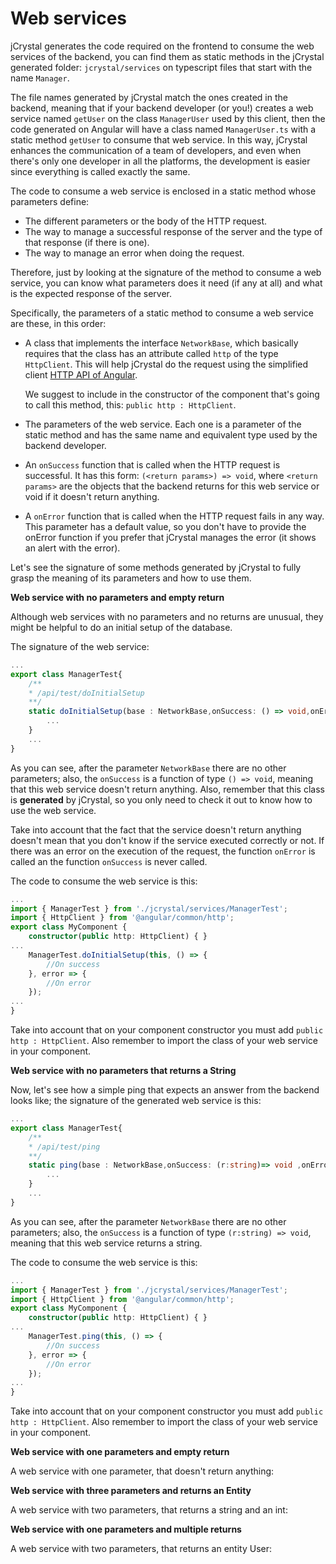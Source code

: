 # Web services

jCrystal generates the code required on the frontend to consume the web services of the backend, you can find them as static methods in the jCrystal generated folder: `jcrystal/services` on typescript files that start with the name `Manager`. 

The file names generated by jCrystal match the ones created in the backend, meaning that if your backend developer (or you!) creates a web service named `getUser` on the class `ManagerUser` used by this client, then the code generated on Angular will have a class named `ManagerUser.ts` with a static method `getUser` to consume that web service. In this way, jCrystal enhances the communication of a team of developers, and even when there's only one developer in all the platforms, the development is easier since everything is called exactly the same. 

The code to consume a web service is enclosed in a static method whose parameters define:
- The different parameters or the body of the HTTP request.
- The way to manage a successful response of the server and the type of that response (if there is one).
- The way to manage an error when doing the request. 

Therefore, just by looking at the signature of the method to consume a web service, you can know what parameters does it need (if any at all) and what is the expected response of the server.

Specifically, the parameters of a static method to consume a web service are these, in this order:

- A class that implements the interface `NetworkBase`, which basically requires that the class has an attribute called `http` of the type `HttpClient`. This will help jCrystal do the request using the simplified client [HTTP API of Angular](https://angular.io/guide/http).  

    We suggest to include in the constructor of the component that's going to call this method, this: `public http : HttpClient`.

- The parameters of the web service. Each one is a parameter of the static method and has the same name and equivalent type used by the backend developer.

- An `onSuccess` function that is called when the HTTP request is successful. It has this form: `(<return params>) => void`, where `<return params>` are the objects that the backend returns for this web service or void if it doesn't return anything.

- A `onError` function that is called when the HTTP request fails in any way. This parameter has a default value, so you don't have to provide the onError function if you prefer that jCrystal manages the error (it shows an alert with the error).

Let's see the signature of some methods generated by jCrystal to fully grasp the meaning of its parameters and how to use them.

**Web service with no parameters and empty return**

Although web services with no parameters and no returns are unusual, they might be helpful to do an initial setup of the database. 

The signature of the web service:
```typescript
...
export class ManagerTest{
	/**
	* /api/test/doInitialSetup
	**/
	static doInitialSetup(base : NetworkBase,onSuccess: () => void,onError : (error : RequestError)=>void = defaultOnError){
        ...
    }
    ...
}
```
As you can see, after the parameter `NetworkBase` there are no other parameters; also, the `onSuccess` is a function of type `() => void`, meaning that this web service doesn't return anything. Also, remember that this class is **generated** by jCrystal, so you only need to check it out to know how to use the web service. 

Take into account that the fact that the service doesn't return anything doesn't mean that you don't know if the service executed correctly or not. If there was an error on the execution of the request, the function `onError` is called an the function `onSuccess` is never called. 

The code to consume the web service is this:
```typescript
...
import { ManagerTest } from './jcrystal/services/ManagerTest';
import { HttpClient } from '@angular/common/http';
export class MyComponent {
	constructor(public http: HttpClient) { }
...
    ManagerTest.doInitialSetup(this, () => {
        //On success
    }, error => {
        //On error
    });
...
}
```

Take into account that on your component constructor you must add `public http : HttpClient`. Also remember to import the class of your web service in your component.

**Web service with no parameters that returns a String**

Now, let's see how a simple ping that expects an answer from the backend looks like; the signature of the generated web service is this:
```typescript
...
export class ManagerTest{
	/**
	* /api/test/ping
	**/
	static ping(base : NetworkBase,onSuccess: (r:string)=> void ,onError : (error : RequestError)=>void = defaultOnError){
        ...
    }
    ...
}
```
As you can see, after the parameter `NetworkBase` there are no other parameters; also, the `onSuccess` is a function of type `(r:string) => void`, meaning that this web service returns a string. 

The code to consume the web service is this:
```typescript
...
import { ManagerTest } from './jcrystal/services/ManagerTest';
import { HttpClient } from '@angular/common/http';
export class MyComponent {
	constructor(public http: HttpClient) { }
...
    ManagerTest.ping(this, () => {
        //On success
    }, error => {
        //On error
    });
...
}
```

Take into account that on your component constructor you must add `public http : HttpClient`. Also remember to import the class of your web service in your component.



**Web service with one parameters and empty return**

A web service with one parameter, that doesn't return anything:

**Web service with three parameters and returns an Entity**

A web service with two parameters, that returns a string and an int:

**Web service with one  parameters and multiple returns**

A web service with two parameters, that returns an entity User:
